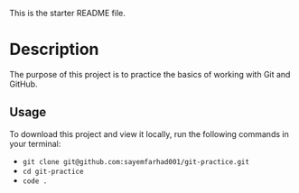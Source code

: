 This is the starter README file.
# Description

The purpose of this project is to practice the basics of working with Git and GitHub.

## Usage

To download this project and view it locally, run the following commands in your terminal:

- `git clone git@github.com:sayemfarhad001/git-practice.git`
- `cd git-practice`
- `code .`